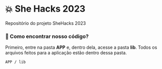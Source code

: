 # :boom: She Hacks 2023

Repositório do projeto SheHacks 2023

### :pushpin: Como encontrar nosso código?

Primeiro, entre na pasta **APP** e, dentro dela, acesse a pasta **lib**. Todos os arquivos feitos para a aplicação estão dentro dessa pasta.

``````
APP / lib
``````


